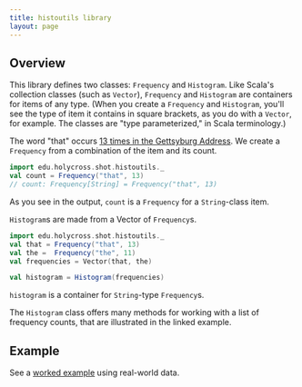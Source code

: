 ```yaml
---
title: histoutils library
layout: page
---
```



## Overview

This library defines two classes: `Frequency` and `Histogram`.  Like Scala's collection classes (such as `Vector`), `Frequency` and `Histogram` are containers for items of any type.  (When you create a `Frequency` and `Histogram`, you'll see the type of item it contains in square brackets, as you do with a `Vector`, for example. The classes are "type parameterized," in Scala terminology.)

The word "that" occurs [13 times in the Gettsyburg Address](https://mybinder.org/v2/gh/neelsmith/gettysburg/master?filepath=nbs%2Fzipf.ipynb).  We create a `Frequency` from a combination of the item and its count.


```scala
import edu.holycross.shot.histoutils._
val count = Frequency("that", 13)
// count: Frequency[String] = Frequency("that", 13)
```

As you see in the output, `count` is a `Frequency` for a `String`-class item.

`Histogram`s are made from a Vector of `Frequency`s.

```scala
import edu.holycross.shot.histoutils._
val that = Frequency("that", 13)
val the =  Frequency("the", 11)
val frequencies = Vector(that, the)
```
```scala
val histogram = Histogram(frequencies)
```

`histogram` is a container for `String`-type `Frequency`s.

The `Histogram` class offers many methods for working with a list of frequency counts, that are illustrated in the linked example.

## Example

See a [worked example](./worked-example/) using real-world data.
